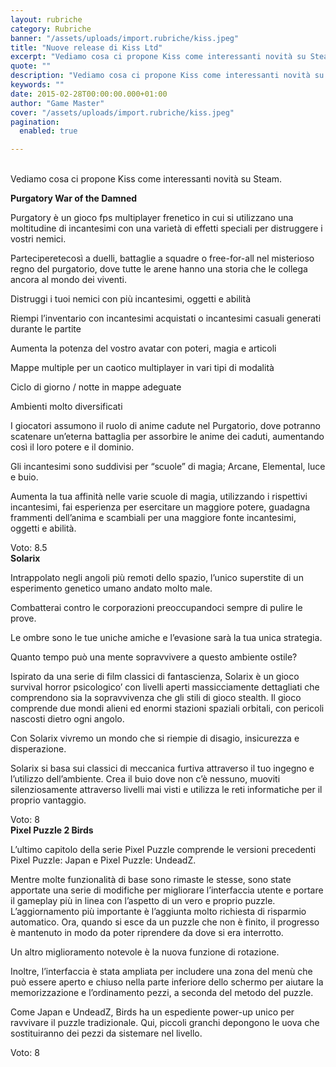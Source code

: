 ```yaml
---
layout: rubriche
category: Rubriche
banner: "/assets/uploads/import.rubriche/kiss.jpeg"
title: "Nuove release di Kiss Ltd"
excerpt: "Vediamo cosa ci propone Kiss come interessanti novità su Steam. Purgatory War of the Damned Purgatory è un gioco fps multiplayer frenetico in cui si utilizzano una moltitudine di incantesimi con una varietà di effetti speciali per distruggere i vostri nemici. Parteciperetecosì a duelli, battaglie a squadre o free-for-all nel misterioso regno del purgatorio, dove [&hellip"
quote: ""
description: "Vediamo cosa ci propone Kiss come interessanti novità su Steam. Purgatory War of the Damned Purgatory è un gioco fps multiplayer frenetico in cui si utilizzano una moltitudine di incantesimi con una varietà di effetti speciali per distruggere i vostri nemici. Parteciperetecosì a duelli, battaglie a squadre o free-for-all nel misterioso regno del purgatorio, dove [&hellip"
keywords: ""
date: 2015-02-28T00:00:00.000+01:00
author: "Game Master"
cover: "/assets/uploads/import.rubriche/kiss.jpeg"
pagination:
  enabled: true

---
```


[](https://hotmc.com/wp-content/uploads/2015/02/kiss.jpeg)  
Vediamo cosa ci propone Kiss come interessanti novità su Steam.

**Purgatory War of the Damned**

[](https://hotmc.com/wp-content/uploads/2015/02/purgatory.jpg)

Purgatory è un gioco fps multiplayer frenetico in cui si utilizzano una moltitudine di incantesimi con una varietà di effetti speciali per distruggere i vostri nemici.

Parteciperetecosì a duelli, battaglie a squadre o free-for-all nel misterioso regno del purgatorio, dove tutte le arene hanno una storia che le collega ancora al mondo dei viventi.

Distruggi i tuoi nemici con più incantesimi, oggetti e abilità

Riempi l’inventario con incantesimi acquistati o incantesimi casuali generati durante le partite

Aumenta la potenza del vostro avatar con poteri, magia e articoli

Mappe multiple per un caotico multiplayer in vari tipi di modalità

Ciclo di giorno / notte in mappe adeguate

Ambienti molto diversificati

I giocatori assumono il ruolo di anime cadute nel Purgatorio, dove potranno scatenare un’eterna battaglia per assorbire le anime dei caduti, aumentando così il loro potere e il dominio.

Gli incantesimi sono suddivisi per “scuole” di magia; Arcane, Elemental, luce e buio.

Aumenta la tua affinità nelle varie scuole di magia, utilizzando i rispettivi incantesimi, fai esperienza per esercitare un maggiore potere, guadagna frammenti dell’anima e scambiali per una maggiore fonte incantesimi, oggetti e abilità.

Voto: 8.5  
**Solarix**

[](https://hotmc.com/wp-content/uploads/2015/02/solarix.jpg)

Intrappolato negli angoli più remoti dello spazio, l’unico superstite di un esperimento genetico umano andato molto male.

Combatterai contro le corporazioni preoccupandoci sempre di pulire le prove.

Le ombre sono le tue uniche amiche e l’evasione sarà la tua unica strategia.

Quanto tempo può una mente sopravvivere a questo ambiente ostile?

Ispirato da una serie di film classici di fantascienza, Solarix è un gioco survival horror psicologico’ con livelli aperti massicciamente dettagliati che comprendono sia la sopravvivenza che gli stili di gioco stealth. Il gioco comprende due mondi alieni ed enormi stazioni spaziali orbitali, con pericoli nascosti dietro ogni angolo.

Con Solarix vivremo un mondo che si riempie di disagio, insicurezza e disperazione.

Solarix si basa sui classici di meccanica furtiva attraverso il tuo ingegno e l’utilizzo dell’ambiente. Crea il buio dove non c’è nessuno, muoviti silenziosamente attraverso livelli mai visti e utilizza le reti informatiche per il proprio vantaggio.

Voto: 8  
**Pixel Puzzle 2 Birds**

[](https://hotmc.com/wp-content/uploads/2015/02/pixel-puzzle.jpg)

L’ultimo capitolo della serie Pixel Puzzle comprende le versioni precedenti Pixel Puzzle: Japan e Pixel Puzzle: UndeadZ.

Mentre molte funzionalità di base sono rimaste le stesse, sono state apportate una serie di modifiche per migliorare l’interfaccia utente e portare il gameplay più in linea con l’aspetto di un vero e proprio puzzle. L’aggiornamento più importante è l’aggiunta molto richiesta di risparmio automatico. Ora, quando si esce da un puzzle che non è finito, il progresso è mantenuto in modo da poter riprendere da dove si era interrotto.

Un altro miglioramento notevole è la nuova funzione di rotazione.

Inoltre, l’interfaccia è stata ampliata per includere una zona del menù che può essere aperto e chiuso nella parte inferiore dello schermo per aiutare la memorizzazione e l’ordinamento pezzi, a seconda del metodo del puzzle.

Come Japan e UndeadZ, Birds ha un espediente power-up unico per ravvivare il puzzle tradizionale. Qui, piccoli granchi depongono le uova che sostituiranno dei pezzi da sistemare nel livello.

Voto: 8